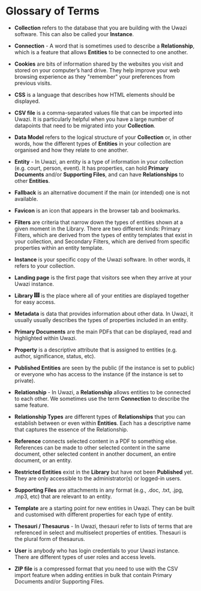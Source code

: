 # Glossary of Terms

- **Collection** refers to the database that you are building with the Uwazi software. This can also be called your **Instance**.

- **Connection** - A word that is sometimes used to describe a **Relationship**, which is a feature that allows **Entities** to be connected to one another.

- **Cookies** are bits of information shared by the websites you visit and stored on your computer’s hard drive. They help improve your web browsing experience as they "remember" your preferences from previous visits.

- **CSS** is a language that describes how HTML elements should be displayed.

- **CSV file** is a comma-separated values file that can be imported into Uwazi. It is particularly helpful when you have a large number of datapoints that need to be migrated into your **Collection**.

- **Data Model** refers to the logical structure of your **Collection** or, in other words, how the different types of **Entities** in your collection are organised and how they relate to one another.

- **Entity** - In Uwazi, an entity is a type of information in your collection (e.g. court, person, event). It has properties, can hold **Primary Documents** and/or **Supporting Files**, and can have **Relationships** to other **Entities**.

- **Fallback** is an alternative document if the main (or intended) one is not available.

- **Favicon** is an icon that appears in the browser tab and bookmarks.

- **Filters** are criteria that narrow down the types of entities shown at a given moment in the Library. There are two different kinds: Primary Filters, which are derived from the types of entity templates that exist in your collection, and Secondary Filters, which are derived from specific properties within an entity template.

- **Instance** is your specific copy of the Uwazi software. In other words, it refers to your collection.

- **Landing page** is the first page that visitors see when they arrive at your Uwazi instance.

- **Library** ![](images/image_0.png) is the place where all of your entities are displayed together for easy access.

- **Metadata** is data that provides information about other data. In Uwazi, it usually usually describes the types of properties included in an entity.

- **Primary Documents** are the main PDFs that can be displayed, read and highlighted within Uwazi.

- **Property** is a descriptive attribute that is assigned to entities (e.g. author, significance, status, etc).

- **Published Entities** are seen by the public (if the instance is set to public) or everyone who has access to the instance (if the instance is set to private).

- **Relationship** - In Uwazi, a **Relationship** allows entities to be connected to each other. We sometimes use the term **Connection** to describe the same feature.

- **Relationship Types** are different types of **Relationships** that you can establish between or even within **Entities**. Each has a descriptive name that captures the essence of the Relationship.

- **Reference** connects selected content in a PDF to something else. References can be made to other selected content in the same document, other selected content in another document, an entire document, or an entity.

- **Restricted Entities** exist in the **Library** but have not been **Published** yet. They are only accessible to the administrator(s) or logged-in users.

- **Supporting Files** are attachments in any format (e.g., .doc, .txt, .jpg, .mp3, etc) that are relevant to an entity.

- **Template** are a starting point for new entities in Uwazi. They can be built and customised with different properties for each type of entity.

- **Thesauri / Thesaurus** - In Uwazi, thesauri refer to lists of terms that are referenced in select and multiselect properties of entities. Thesauri is the plural form of thesaurus.

- **User** is anybody who has login credentials to your Uwazi instance. There are different types of user roles and access levels.

- **ZIP file** is a compressed format that you need to use with the CSV import feature when adding entities in bulk that contain Primary Documents and/or Supporting Files.
